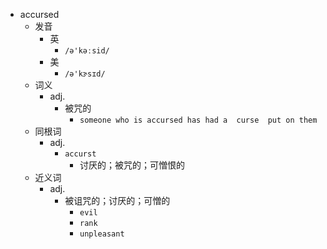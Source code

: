 - accursed
  - 发音
    - 英
      - `/ə'kəːsid/`
    - 美
      - `/ə'kɝsɪd/`
  - 词义
    - adj.
      - 被咒的
        - `someone who is accursed has had a  curse  put on them`
  - 同根词
    - adj.
      - `accurst`
        - 讨厌的；被咒的；可憎恨的
  - 近义词
    - adj.
      - 被诅咒的；讨厌的；可憎的
        - `evil`
        - `rank`
        - `unpleasant`
